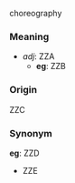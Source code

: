 choreography
### Meaning
+ _adj_: ZZA
	+ __eg__: ZZB

### Origin

ZZC

### Synonym

__eg__: ZZD

+ ZZE


